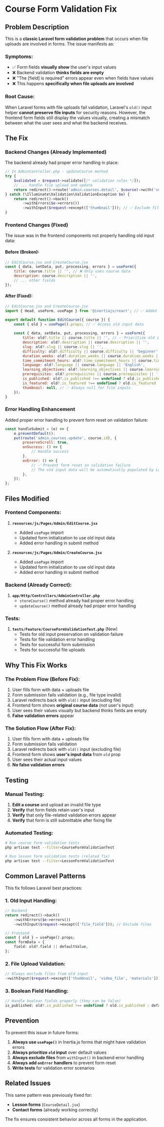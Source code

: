 # Course Form Validation Fix

## Problem Description

This is a **classic Laravel form validation problem** that occurs when file uploads are involved in forms. The issue manifests as:

### Symptoms:
- ✅ Form fields **visually show** the user's input values
- ❌ Backend validation **thinks fields are empty**
- ❌ "The [field] is required" errors appear even when fields have values
- ❌ This happens **specifically when file uploads are involved**

### Root Cause:
When Laravel forms with file uploads fail validation, Laravel's `old()` input helper **cannot preserve file inputs** for security reasons. However, the frontend form fields still display the values visually, creating a mismatch between what the user sees and what the backend receives.

## The Fix

### Backend Changes (Already Implemented)

The backend already had proper error handling in place:

```php
// In AdminController.php - updateCourse method
try {
    $validated = $request->validate([/* validation rules */]);
    // ... handle file upload and update
    return redirect()->route('admin.courses.detail', $course)->with('success', 'Course updated successfully!');
} catch (\Illuminate\Validation\ValidationException $e) {
    return redirect()->back()
        ->withErrors($e->errors())
        ->withInput($request->except(['thumbnail'])); // ✅ Exclude file from old input
}
```

### Frontend Changes (Fixed)

The issue was in the frontend components not properly handling old input data:

#### Before (Broken):
```javascript
// EditCourse.jsx and CreateCourse.jsx
const { data, setData, put, processing, errors } = useForm({
    title: course.title || '', // ❌ Only uses course data
    description: course.description || '',
    // ... other fields
});
```

#### After (Fixed):
```javascript
// EditCourse.jsx and CreateCourse.jsx
import { Head, useForm, usePage } from '@inertiajs/react'; // ✅ Added usePage

export default function EditCourse({ course }) {
    const { old } = usePage().props; // ✅ Access old input data
    
    const { data, setData, put, processing, errors } = useForm({
        title: old?.title || course.title || '', // ✅ Prioritize old input
        description: old?.description || course.description || '',
        slug: old?.slug || course.slug || '',
        difficulty: old?.difficulty || course.difficulty || 'beginner',
        duration_weeks: old?.duration_weeks || course.duration_weeks || 1,
        time_commitment_hours: old?.time_commitment_hours || course.time_commitment_hours || 1,
        language: old?.language || course.language || 'English',
        learning_objectives: old?.learning_objectives || course.learning_objectives || '',
        prerequisites: old?.prerequisites || course.prerequisites || '',
        is_published: old?.is_published !== undefined ? old.is_published : course.is_published || false,
        is_featured: old?.is_featured !== undefined ? old.is_featured : course.is_featured || false,
        thumbnail: null, // ✅ Always null for file inputs
    });
}
```

### Error Handling Enhancement

Added proper error handling to prevent form reset on validation failure:

```javascript
const handleSubmit = (e) => {
    e.preventDefault();
    put(route('admin.courses.update', course.id), {
        preserveScroll: true,
        onSuccess: () => {
            // Handle success
        },
        onError: () => {
            // ✅ Prevent form reset on validation failure
            // The old input data will be automatically populated by Laravel
        },
    });
};
```

## Files Modified

### Frontend Components:
1. **`resources/js/Pages/Admin/EditCourse.jsx`**
   - Added `usePage` import
   - Updated form initialization to use old input data
   - Added error handling in submit method

2. **`resources/js/Pages/Admin/CreateCourse.jsx`**
   - Added `usePage` import
   - Updated form initialization to use old input data
   - Added error handling in submit method

### Backend (Already Correct):
1. **`app/Http/Controllers/AdminController.php`**
   - `storeCourse()` method already had proper error handling
   - `updateCourse()` method already had proper error handling

### Tests:
1. **`tests/Feature/CourseFormValidationTest.php`** (New)
   - Tests for old input preservation on validation failure
   - Tests for file validation error handling
   - Tests for successful form submission
   - Tests for successful file uploads

## Why This Fix Works

### The Problem Flow (Before Fix):
1. User fills form with data + uploads file
2. Form submission fails validation (e.g., file type invalid)
3. Laravel redirects back with `old()` input (excluding file)
4. Frontend form shows **original course data** (not user's input)
5. User sees their values visually but backend thinks fields are empty
6. **False validation errors** appear

### The Solution Flow (After Fix):
1. User fills form with data + uploads file
2. Form submission fails validation
3. Laravel redirects back with `old()` input (excluding file)
4. Frontend form shows **user's input data** from `old` prop
5. User sees their actual input values
6. **No false validation errors**

## Testing

### Manual Testing:
1. **Edit a course** and upload an invalid file type
2. **Verify** that form fields retain user's input
3. **Verify** that only file-related validation errors appear
4. **Verify** that form is still submittable after fixing file

### Automated Testing:
```bash
# Run course form validation tests
php artisan test --filter=CourseFormValidationTest

# Run lesson form validation tests (related fix)
php artisan test --filter=LessonFormValidationTest
```

## Common Laravel Patterns

This fix follows Laravel best practices:

### 1. Old Input Handling:
```php
// Backend
return redirect()->back()
    ->withErrors($e->errors())
    ->withInput($request->except(['file_field'])); // Exclude files

// Frontend
const { old } = usePage().props;
const formData = {
    field: old?.field || defaultValue,
};
```

### 2. File Upload Validation:
```php
// Always exclude files from old input
->withInput($request->except(['thumbnail', 'video_file', 'materials']))
```

### 3. Boolean Field Handling:
```javascript
// Handle boolean fields properly (they can be false)
is_published: old?.is_published !== undefined ? old.is_published : defaultValue
```

## Prevention

To prevent this issue in future forms:

1. **Always use `usePage()`** in Inertia.js forms that might have validation errors
2. **Always prioritize `old` input** over default values
3. **Always exclude files** from `withInput()` in backend error handling
4. **Always add `onError` handlers** to prevent form reset
5. **Write tests** for validation error scenarios

## Related Issues

This same pattern was previously fixed for:
- **Lesson forms** (`CourseDetail.jsx`)
- **Contact forms** (already working correctly)

The fix ensures consistent behavior across all forms in the application. 